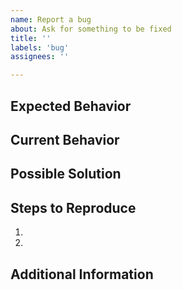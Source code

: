```yaml
---
name: Report a bug
about: Ask for something to be fixed
title: ''
labels: 'bug'
assignees: ''

---
```


<!--- Please search issues before creating a new one. --->
<!--- This is just a template, feel free to customize if prudent. --->

## Expected Behavior
<!--- Describe what should happen. --->

## Current Behavior
<!--- Describe what happens instead of the expected behavior. --->

## Possible Solution
<!--- Optional implementation suggestion. --->

## Steps to Reproduce
<!--- Provide for bugs. Links to examples can be helpful. --->
1. 
2. 

## Additional Information
<!--- Any other context about the problem here. --->
